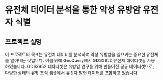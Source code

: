 # 유전체 데이터 분석을 통한 악성 유방암 유전자 식별

## 프로젝트 설명
이 프로젝트의 목표는 유전체 데이터를 분석하여 악성 유방암을 일으키는 중요한 유전체를 알아내는 것입니다. 이를 위해 GeoQuery에서 GDS3952 유전체 데이터셋을 사용하였습니다. GDS3952 데이터셋은 유방암 연구를 위해 만들어진 공공 데이터셋으로, 다양한 상태의 유방 조직 샘플에서 유전자 발현 데이터를 포함하고 있습니다.
